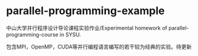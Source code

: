 # parallel-programming-example
中山大学并行程序设计导论课程实验作业/Experimental homework of parallel-programming-course in SYSU.

包含MPI，OpenMP，CUDA等并行编程语言编写的若干较为经典的实验。待更新


